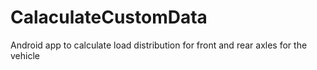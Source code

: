 # CalaculateCustomData
Android app to calculate load distribution for front and rear axles for the vehicle
